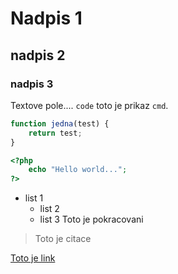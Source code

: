 # Nadpis 1

## nadpis 2

### nadpis 3

Textove pole.... `code` toto je prikaz `cmd`.

```javascript
function jedna(test) {
    return test;
}
```

```php
<?php
    echo "Hello world...";
?>
```

- list 1
  - list 2
  - list 3
    Toto je pokracovani

> Toto je citace

[Toto je link](https://idnes.cz)


